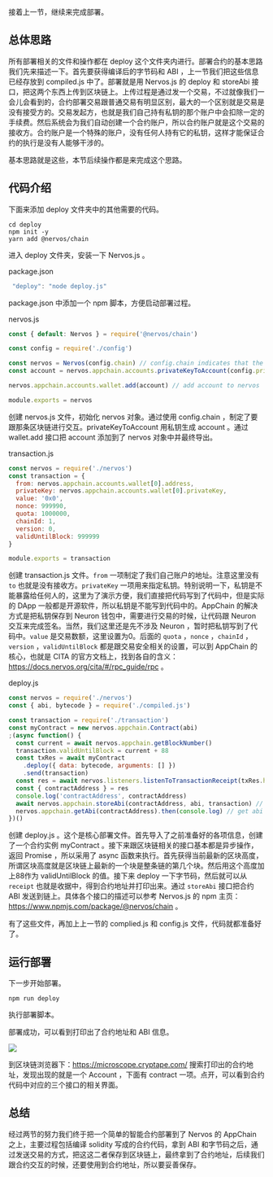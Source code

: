 接着上一节，继续来完成部署。


## 总体思路

所有部署相关的文件和操作都在 deploy 这个文件夹内进行。部署合约的基本思路我们先来描述一下。首先要获得编译后的字节码和 ABI ，上一节我们把这些信息已经存放到 compiled.js 中了。部署就是用 Nervos.js 的 deploy 和 storeAbi 接口，把这两个东西上传到区块链上。上传过程是通过发一个交易，不过就像我们一会儿会看到的，合约部署交易跟普通交易有明显区别，最大的一个区别就是交易是没有接受方的。交易发起方，也就是我们自己持有私钥的那个账户中会扣除一定的手续费。然后系统会为我们自动创建一个合约账户，所以合约账户就是这个交易的接收方。合约账户是一个特殊的账户，没有任何人持有它的私钥，这样才能保证合约的执行是没有人能够干涉的。

基本思路就是这些，本节后续操作都是来完成这个思路。

## 代码介绍

下面来添加 deploy 文件夹中的其他需要的代码。

```
cd deploy
npm init -y
yarn add @nervos/chain
```

进入 deploy 文件夹，安装一下 Nervos.js 。

package.json

```js
 "deploy": "node deploy.js"
```

package.json 中添加一个 npm 脚本，方便启动部署过程。


nervos.js

```js
const { default: Nervos } = require('@nervos/chain')

const config = require('./config')

const nervos = Nervos(config.chain) // config.chain indicates that the address of Appchain to interact
const account = nervos.appchain.accounts.privateKeyToAccount(config.privateKey) // create account by private key from config

nervos.appchain.accounts.wallet.add(account) // add account to nervos

module.exports = nervos
```

创建 nervos.js 文件，初始化 nervos 对象。通过使用 config.chain ，制定了要跟那条区块链进行交互。privateKeyToAccount 用私钥生成 account 。通过 wallet.add 接口把 account 添加到了 nervos 对象中并最终导出。

transaction.js

```js
const nervos = require('./nervos')
const transaction = {
  from: nervos.appchain.accounts.wallet[0].address,
  privateKey: nervos.appchain.accounts.wallet[0].privateKey,
  value: '0x0',
  nonce: 999990,
  quota: 1000000,
  chainId: 1,
  version: 0,
  validUntilBlock: 999999
}

module.exports = transaction
```

创建 transaction.js 文件。`from` 一项制定了我们自己账户的地址。注意这里没有 `to` 也就是没有接收方。`privateKey` 一项用来指定私钥。特别说明一下，私钥是不能暴露给任何人的，这里为了演示方便，我们直接把代码写到了代码中，但是实际的 DApp 一般都是开源软件，所以私钥是不能写到代码中的。AppChain 的解决方式是把私钥保存到 Neuron 钱包中，需要进行交易的时候，让代码跟 Neuron 交互来完成签名。当然，我们这里还是先不涉及 Neuron ，暂时把私钥写到了代码中。`value` 是交易数额，这里设置为0。后面的 `quota` ，`nonce` ，`chainId` ，`version` ，`validUntilBlock` 都是跟交易安全相关的设置，可以到 AppChain 的核心，也就是 CITA 的官方文档上，找到各自的含义：https://docs.nervos.org/cita/#/rpc_guide/rpc 。


deploy.js

```js
const nervos = require('./nervos')
const { abi, bytecode } = require('./compiled.js')

const transaction = require('./transaction')
const myContract = new nervos.appchain.Contract(abi)
;(async function() {
  const current = await nervos.appchain.getBlockNumber()
  transaction.validUntilBlock = current + 88
  const txRes = await myContract
    .deploy({ data: bytecode, arguments: [] })
    .send(transaction)
  const res = await nervos.listeners.listenToTransactionReceipt(txRes.hash)
  const { contractAddress } = res
  console.log('contractAddress', contractAddress)
  await nervos.appchain.storeAbi(contractAddress, abi, transaction) // store abi on the chain
  nervos.appchain.getAbi(contractAddress).then(console.log) // get abi from the chain
})()
```

创建 deploy.js 。这个是核心部署文件。首先导入了之前准备好的各项信息，创建了一个合约实例 myContract 。接下来跟区块链相关的接口基本都是异步操作，返回 Promise ，所以采用了 async 函数来执行。首先获得当前最新的区块高度，所谓区块高度就是区块链上最新的一个块是整条链的第几个块。然后用这个高度加上88作为 validUntilBlock 的值。接下来 deploy 一下字节码，然后就可以从 `receipt` 也就是收据中，得到合约地址并打印出来。通过 `storeAbi` 接口把合约 ABI 发送到链上。具体各个接口的描述可以参考 Nervos.js 的 npm 主页：https://www.npmjs.com/package/@nervos/chain 。


有了这些文件，再加上上一节的 complied.js 和 config.js 文件，代码就都准备好了。

## 运行部署

下一步开始部署。

```
npm run deploy
```

执行部署脚本。

部署成功，可以看到打印出了合约地址和 ABI 信息。

![](http://img.haoqicat.com/2018091204.jpg)

到区块链浏览器下：https://microscope.cryptape.com/ 搜索打印出的合约地址，发现出现的就是一个 Account ，下面有 contract 一项。点开，可以看到合约代码中对应的三个接口的相关界面。

## 总结

经过两节的努力我们终于把一个简单的智能合约部署到了 Nervos 的 AppChain 之上，主要过程包括编译 solidity 写成的合约代码，拿到 ABI 和字节码之后，通过发送交易的方式，把这这二者保存到区块链上，最终拿到了合约地址，后续我们跟合约交互的时候，还要使用到合约地址，所以要妥善保存。
